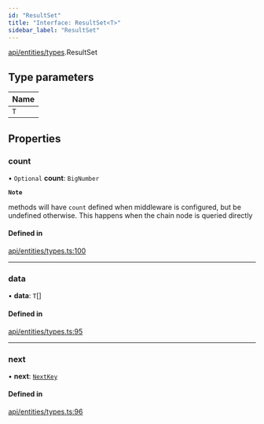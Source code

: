 ```yaml
---
id: "ResultSet"
title: "Interface: ResultSet<T>"
sidebar_label: "ResultSet"
---
```


[api/entities/types](../../../../../modules/API/Entities/Types/Types.md).ResultSet

## Type parameters

| Name |
| :------ |
| `T` |

## Properties

### count

• `Optional` **count**: `BigNumber`

**`Note`**

methods will have `count` defined when middleware is configured, but be undefined otherwise. This happens when the chain node is queried directly

#### Defined in

[api/entities/types.ts:100](https://github.com/PolymeshAssociation/polymesh-sdk/blob/5b946f904/src/api/entities/types.ts#L100)

___

### data

• **data**: `T`[]

#### Defined in

[api/entities/types.ts:95](https://github.com/PolymeshAssociation/polymesh-sdk/blob/5b946f904/src/api/entities/types.ts#L95)

___

### next

• **next**: [`NextKey`](../../../../../modules/API/Entities/Types/Types.md#nextkey)

#### Defined in

[api/entities/types.ts:96](https://github.com/PolymeshAssociation/polymesh-sdk/blob/5b946f904/src/api/entities/types.ts#L96)
